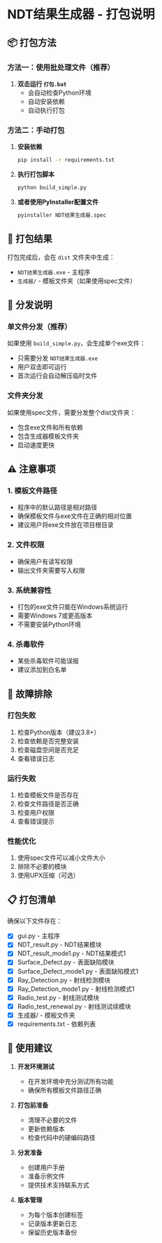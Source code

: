 # NDT结果生成器 - 打包说明

## 📦 打包方法

### 方法一：使用批处理文件（推荐）

1. **双击运行 `打包.bat`**
   - 会自动检查Python环境
   - 自动安装依赖
   - 自动执行打包

### 方法二：手动打包

1. **安装依赖**
   ```bash
   pip install -r requirements.txt
   ```

2. **执行打包脚本**
   ```bash
   python build_simple.py
   ```

3. **或者使用PyInstaller配置文件**
   ```bash
   pyinstaller NDT结果生成器.spec
   ```

## 📁 打包结果

打包完成后，会在 `dist` 文件夹中生成：
- `NDT结果生成器.exe` - 主程序
- `生成器/` - 模板文件夹（如果使用spec文件）

## 🚀 分发说明

### 单文件分发（推荐）
如果使用 `build_simple.py`，会生成单个exe文件：
- 只需要分发 `NDT结果生成器.exe`
- 用户双击即可运行
- 首次运行会自动解压临时文件

### 文件夹分发
如果使用spec文件，需要分发整个dist文件夹：
- 包含exe文件和所有依赖
- 包含生成器模板文件夹
- 启动速度更快

## ⚠️ 注意事项

### 1. 模板文件路径
- 程序中的默认路径是相对路径
- 确保模板文件与exe文件在正确的相对位置
- 建议用户将exe文件放在项目根目录

### 2. 文件权限
- 确保用户有读写权限
- 输出文件夹需要写入权限

### 3. 系统兼容性
- 打包的exe文件只能在Windows系统运行
- 需要Windows 7或更高版本
- 不需要安装Python环境

### 4. 杀毒软件
- 某些杀毒软件可能误报
- 建议添加到白名单

## 🔧 故障排除

### 打包失败
1. 检查Python版本（建议3.8+）
2. 检查依赖是否完整安装
3. 检查磁盘空间是否充足
4. 查看错误日志

### 运行失败
1. 检查模板文件是否存在
2. 检查文件路径是否正确
3. 检查用户权限
4. 查看错误提示

### 性能优化
1. 使用spec文件可以减小文件大小
2. 排除不必要的模块
3. 使用UPX压缩（可选）

## 📋 打包清单

确保以下文件存在：
- [x] gui.py - 主程序
- [x] NDT_result.py - NDT结果模块
- [x] NDT_result_mode1.py - NDT结果模式1
- [x] Surface_Defect.py - 表面缺陷模块
- [x] Surface_Defect_mode1.py - 表面缺陷模式1
- [x] Ray_Detection.py - 射线检测模块
- [x] Ray_Detection_mode1.py - 射线检测模式1
- [x] Radio_test.py - 射线测试模块
- [x] Radio_test_renewal.py - 射线测试续模块
- [x] 生成器/ - 模板文件夹
- [x] requirements.txt - 依赖列表

## 🎯 使用建议

1. **开发环境测试**
   - 在开发环境中充分测试所有功能
   - 确保所有模板文件路径正确

2. **打包前准备**
   - 清理不必要的文件
   - 更新依赖版本
   - 检查代码中的硬编码路径

3. **分发准备**
   - 创建用户手册
   - 准备示例文件
   - 提供技术支持联系方式

4. **版本管理**
   - 为每个版本创建标签
   - 记录版本更新日志
   - 保留历史版本备份
